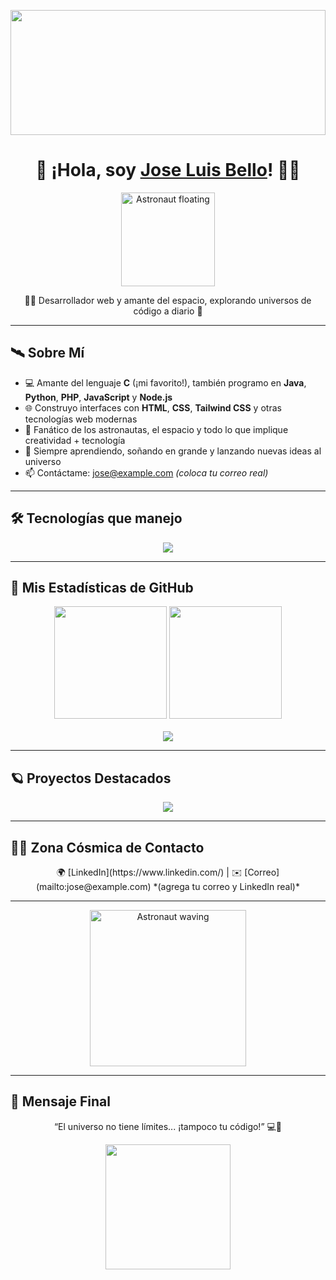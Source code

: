 <!-- Fondo simulado con una imagen de estrellas -->
<p align="center">
  <img src="https://media.giphy.com/media/fwbZnTftCXVocKzfxR/giphy.gif" width="100%" height="200px"/>
</p>

<h1 align="center">🚀 ¡Hola, soy <a href="https://github.com/JoseLuisBello">Jose Luis Bello</a>! 🧑‍🚀</h1>

<p align="center">
  <img src="https://i.imgur.com/7pD4MGE.gif" width="150px" alt="Astronaut floating" />
</p>

<p align="center">
  👨‍🚀 Desarrollador web y amante del espacio, explorando universos de código a diario 🌌
</p>

---

## 🛰️ Sobre Mí

- 💻 Amante del lenguaje **C** (¡mi favorito!), también programo en **Java**, **Python**, **PHP**, **JavaScript** y **Node.js**
- 🌐 Construyo interfaces con **HTML**, **CSS**, **Tailwind CSS** y otras tecnologías web modernas
- 🚀 Fanático de los astronautas, el espacio y todo lo que implique creatividad + tecnología
- 🎯 Siempre aprendiendo, soñando en grande y lanzando nuevas ideas al universo
- 📫 Contáctame: [jose@example.com](mailto:jose@example.com) *(coloca tu correo real)*

---

## 🛠️ Tecnologías que manejo

<p align="center">
  <img src="https://skillicons.dev/icons?i=c,java,python,php,js,nodejs,html,css,tailwind,vscode,git,linux" />
</p>

---

## 🌠 Mis Estadísticas de GitHub

<p align="center">
  <img height="180em" src="https://github-readme-stats.vercel.app/api?username=JoseLuisBello&show_icons=true&theme=tokyonight&count_private=true" />
  <img height="180em" src="https://github-readme-stats.vercel.app/api/top-langs/?username=JoseLuisBello&layout=compact&theme=tokyonight" />
  <br/><br/>
  <img src="https://github-readme-streak-stats.herokuapp.com/?user=JoseLuisBello&theme=tokyonight" />
</p>

---

## 🪐 Proyectos Destacados

<p align="center">
  <a href="https://github.com/JoseLuisBello/JoseLuisBello">
    <img src="https://github-readme-stats.vercel.app/api/pin/?username=JoseLuisBello&repo=JoseLuisBello&theme=tokyonight" />
  </a>
</p>

---

## 👨‍🚀 Zona Cósmica de Contacto

<p align="center">
  🌍 [LinkedIn](https://www.linkedin.com/)  |  ✉️ [Correo](mailto:jose@example.com) *(agrega tu correo y LinkedIn real)*
</p>

---

<p align="center">
  <img src="https://media.giphy.com/media/3o6Zt481isNVuQI1l6/giphy.gif" width="250px" alt="Astronaut waving"/>
</p>

---

## 🌌 Mensaje Final

<p align="center">
  “El universo no tiene límites... ¡tampoco tu código!” 💻🚀
</p>

<p align="center">
  <img src="https://media.giphy.com/media/L8K62iTDkzGX6/giphy.gif" width="200px" />
</p>
